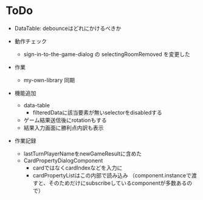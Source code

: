 
# ToDo
* DataTable: debounceはどれにかけるべきか

* 動作チェック
    * sign-in-to-the-game-dialog の selectingRoomRemoved を変更した

* 作業
    * my-own-library 同期

* 機能追加
    * data-table
        * filteredDataに該当要素が無いselectorをdisabledする
    * ゲーム結果送信後にrotationもする
    * 結果入力画面に勝利点内訳も表示


* 作業記録
    * lastTurnPlayerNameをnewGameResultに含めた
    * CardPropertyDialogComponent
        * cardではなくcardIndexなどを入力に
        * cardPropertyListはこの内部で読み込み
        （component.instanceで渡すと、そのためだけにsubscribeしているcomponentが多数あるので）

